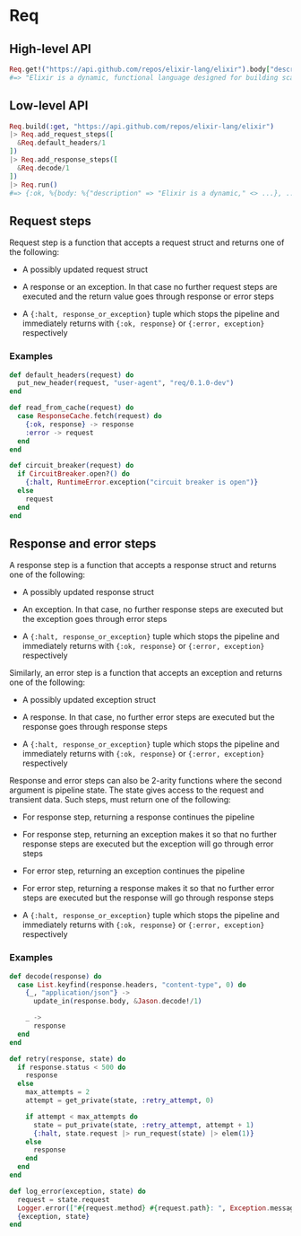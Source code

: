 # Req

## High-level API

```elixir
Req.get!("https://api.github.com/repos/elixir-lang/elixir").body["description"]
#=> "Elixir is a dynamic, functional language designed for building scalable and maintainable applications"
```

## Low-level API

```elixir
Req.build(:get, "https://api.github.com/repos/elixir-lang/elixir")
|> Req.add_request_steps([
  &Req.default_headers/1
])
|> Req.add_response_steps([
  &Req.decode/1
])
|> Req.run()
#=> {:ok, %{body: %{"description" => "Elixir is a dynamic," <> ...}, ...}, ...}
```

## Request steps

Request step is a function that accepts a request struct and returns one of the following:

  * A possibly updated request struct

  * A response or an exception. In that case no further request steps are executed
    and the return value goes through response or error steps

  * A `{:halt, response_or_exception}` tuple which stops the pipeline and immediately returns
    with `{:ok, response}` or `{:error, exception}` respectively

### Examples

```elixir
def default_headers(request) do
  put_new_header(request, "user-agent", "req/0.1.0-dev")
end

def read_from_cache(request) do
  case ResponseCache.fetch(request) do
    {:ok, response} -> response
    :error -> request
  end
end

def circuit_breaker(request) do
  if CircuitBreaker.open?() do
    {:halt, RuntimeError.exception("circuit breaker is open")}
  else
    request
  end
end
```

## Response and error steps

A response step is a function that accepts a response struct and returns one of the following:

  * A possibly updated response struct

  * An exception. In that case, no further response steps are executed but the exception goes
    through error steps

  * A `{:halt, response_or_exception}` tuple which stops the pipeline and immediately returns
    with `{:ok, response}` or `{:error, exception}` respectively

Similarly, an error step is a function that accepts an exception and returns one of the following:

  * A possibly updated exception struct

  * A response. In that case, no further error steps are executed but the response goes
    through response steps

  * A `{:halt, response_or_exception}` tuple which stops the pipeline and immediately returns
    with `{:ok, response}` or `{:error, exception}` respectively

Response and error steps can also be 2-arity functions where the second argument is pipeline
state. The state gives access to the request and transient data. Such steps, must return one of
the following:

  * For response step, returning a response continues the pipeline

  * For response step, returning an exception makes it so that no further response steps are
    executed but the exception will go through error steps

  * For error step, returning an exception continues the pipeline

  * For error step, returning a response makes it so that no further error steps are executed but
    the response will go through response steps

  * A `{:halt, response_or_exception}` tuple which stops the pipeline and immediately returns
    with `{:ok, response}` or `{:error, exception}` respectively

### Examples

```elixir
def decode(response) do
  case List.keyfind(response.headers, "content-type", 0) do
    {_, "application/json"} ->
      update_in(response.body, &Jason.decode!/1)

    _ ->
      response
  end
end

def retry(response, state) do
  if response.status < 500 do
    response
  else
    max_attempts = 2
    attempt = get_private(state, :retry_attempt, 0)

    if attempt < max_attempts do
      state = put_private(state, :retry_attempt, attempt + 1)
      {:halt, state.request |> run_request(state) |> elem(1)}
    else
      response
    end
  end
end

def log_error(exception, state) do
  request = state.request
  Logger.error(["#{request.method} #{request.path}: ", Exception.message(exception)])
  {exception, state}
end
```
